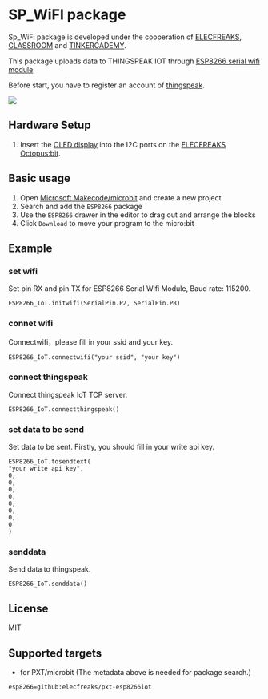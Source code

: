 # SP_WiFI package

Sp_WiFi package is developed under the cooperation of [ELECFREAKS](https://www.elecfreaks.com/), [CLASSROOM](http://www.classroom.com.hk/) and [TINKERCADEMY](https://tinkercademy.com/).

This package uploads data to THINGSPEAK IOT through [ESP8266 serial wifi module](http://www.elecfreaks.com/estore/esp8266-serial-wifi-module.html). 

Before start, you have to register an account of [thingspeak](https://thingspeak.com/).

![](https://github.com/elecfreaks/pxt-esp8266iot/blob/master/ESP8266.png)


## Hardware Setup

1. Insert the [OLED display](http://www.elecfreaks.com/estore/iic-oled.html) into the I2C ports on the [ELECFREAKS Octopus:bit](http://www.elecfreaks.com/estore/elecfreaks-micro-bit-breakout-board.html).


## Basic usage

1. Open [Microsoft Makecode/microbit](https://pxt.microbit.org) and create a new project 
2. Search and add the `ESP8266` package
3. Use the `ESP8266` drawer in the editor to drag out and arrange the blocks
4. Click `Download` to move your program to the micro:bit


## Example

### set wifi
Set pin RX and pin TX for ESP8266 Serial Wifi Module, Baud rate: 115200.
```blocks
ESP8266_IoT.initwifi(SerialPin.P2, SerialPin.P8)
```

### connet wifi
Connectwifi，please fill in your ssid and your key.
```blocks
ESP8266_IoT.connectwifi("your ssid", "your key")
```

### connect thingspeak
Connect thingspeak IoT TCP server.
```blocks
ESP8266_IoT.connectthingspeak()
```

### set data to be send 
Set data to be sent. Firstly, you should fill in your write api key.
```blocks
ESP8266_IoT.tosendtext(
"your write api key",
0,
0,
0,
0,
0,
0,
0,
0
)
``` 

### senddata
Send data to thingspeak.
```blocks
ESP8266_IoT.senddata()
```


## License

MIT


## Supported targets

* for PXT/microbit
(The metadata above is needed for package search.)

```package
esp8266=github:elecfreaks/pxt-esp8266iot
```



